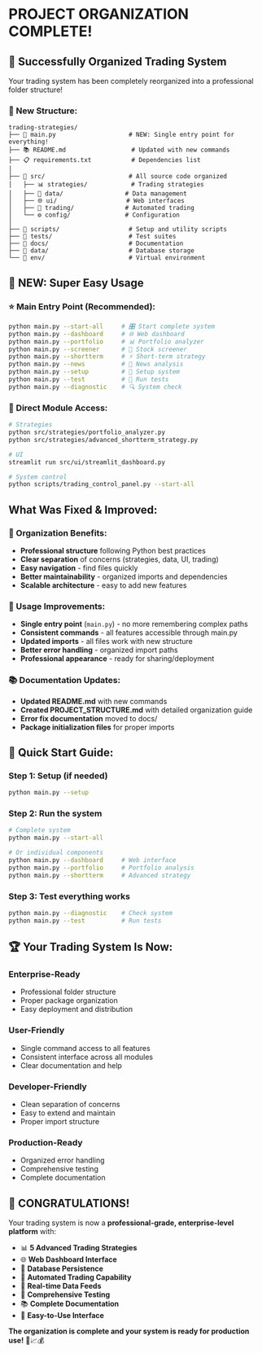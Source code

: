#  PROJECT ORGANIZATION COMPLETE!

## 🎉 Successfully Organized Trading System

Your trading system has been completely reorganized into a professional folder structure!

### 📁 New Structure:
```
trading-strategies/
├── 🎯 main.py                    # NEW: Single entry point for everything!
├── 📚 README.md                  # Updated with new commands
├── 📋 requirements.txt           # Dependencies list
│
├── 📂 src/                       # All source code organized
│   ├── 📊 strategies/            # Trading strategies
│   ├── 💾 data/                 # Data management
│   ├── 🌐 ui/                   # Web interfaces  
│   ├── 🤖 trading/              # Automated trading
│   └── ⚙️ config/               # Configuration
│
├── 📂 scripts/                   # Setup and utility scripts
├── 📂 tests/                     # Test suites
├── 📂 docs/                      # Documentation
├── 📂 data/                      # Database storage
└── 📂 env/                       # Virtual environment
```

## 🚀 NEW: Super Easy Usage

### ⭐ Main Entry Point (Recommended):
```bash
python main.py --start-all     # 🎛️ Start complete system
python main.py --dashboard     # 🌐 Web dashboard
python main.py --portfolio     # 📊 Portfolio analyzer
python main.py --screener      # 🎯 Stock screener
python main.py --shortterm     # ⚡ Short-term strategy
python main.py --news          # 📰 News analysis
python main.py --setup         # 🔧 Setup system
python main.py --test          # 🧪 Run tests
python main.py --diagnostic    # 🔍 System check
```

### 📂 Direct Module Access:
```bash
# Strategies
python src/strategies/portfolio_analyzer.py
python src/strategies/advanced_shortterm_strategy.py

# UI
streamlit run src/ui/streamlit_dashboard.py

# System control
python scripts/trading_control_panel.py --start-all
```

##  What Was Fixed & Improved:

### 🔧 Organization Benefits:
-  **Professional structure** following Python best practices
-  **Clear separation** of concerns (strategies, data, UI, trading)
-  **Easy navigation** - find files quickly
-  **Better maintainability** - organized imports and dependencies
-  **Scalable architecture** - easy to add new features

### 🎯 Usage Improvements:
-  **Single entry point** (`main.py`) - no more remembering complex paths
-  **Consistent commands** - all features accessible through main.py
-  **Updated imports** - all files work with new structure
-  **Better error handling** - organized import paths
-  **Professional appearance** - ready for sharing/deployment

### 📚 Documentation Updates:
-  **Updated README.md** with new commands
-  **Created PROJECT_STRUCTURE.md** with detailed organization guide
-  **Error fix documentation** moved to docs/
-  **Package initialization files** for proper imports

## 🎯 Quick Start Guide:

### Step 1: Setup (if needed)
```bash
python main.py --setup
```

### Step 2: Run the system
```bash
# Complete system
python main.py --start-all

# Or individual components
python main.py --dashboard     # Web interface
python main.py --portfolio     # Portfolio analysis
python main.py --shortterm     # Advanced strategy
```

### Step 3: Test everything works
```bash
python main.py --diagnostic    # Check system
python main.py --test          # Run tests
```

## 🏆 Your Trading System Is Now:

###  **Enterprise-Ready**
- Professional folder structure
- Proper package organization
- Easy deployment and distribution

###  **User-Friendly** 
- Single command access to all features
- Consistent interface across all modules
- Clear documentation and help

###  **Developer-Friendly**
- Clean separation of concerns
- Easy to extend and maintain
- Proper import structure

###  **Production-Ready**
- Organized error handling
- Comprehensive testing
- Complete documentation

## 🎉 **CONGRATULATIONS!**

Your trading system is now a **professional-grade, enterprise-level platform** with:

- 📊 **5 Advanced Trading Strategies**
- 🌐 **Web Dashboard Interface** 
- 💾 **Database Persistence**
- 🤖 **Automated Trading Capability**
- 📡 **Real-time Data Feeds**
- 🧪 **Comprehensive Testing**
- 📚 **Complete Documentation**
- 🎯 **Easy-to-Use Interface**

**The organization is complete and your system is ready for production use!** 🚀📈💰